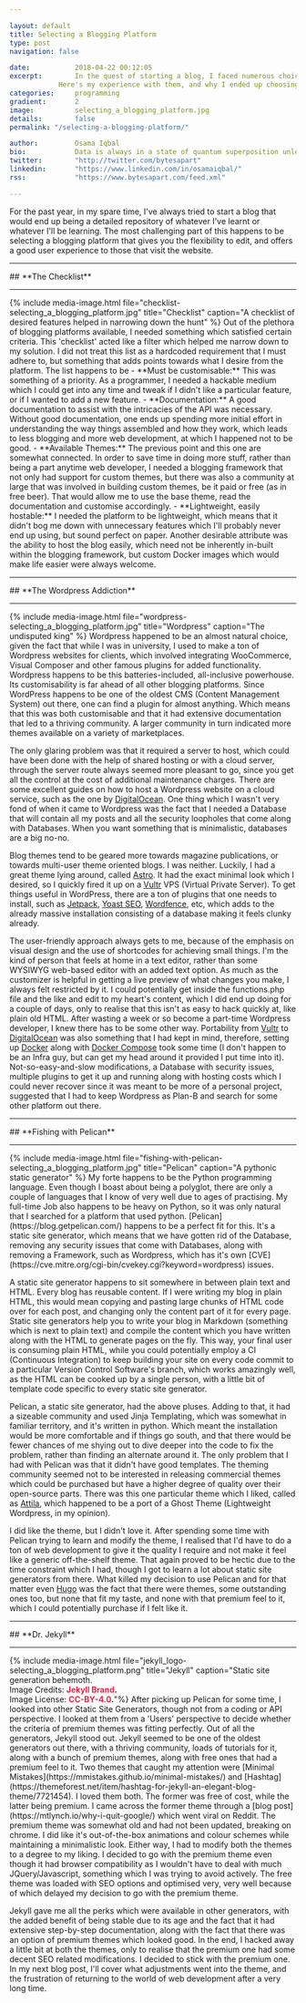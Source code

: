 ```yaml
---

layout: default
title: Selecting a Blogging Platform
type: post
navigation: false

date:   		2018-04-22 00:12:05
excerpt: 		In the quest of starting a blog, I faced numerous choices of blogging platforms.
            Here's my experience with them, and why I ended up choosing what I chose.
categories:		programming
gradient: 		2
image: 			selecting_a_blogging_platform.jpg
details:		false
permalink: "/selecting-a-blogging-platform/"

author: 		Osama Iqbal
bio: 			Data is always in a state of quantum superposition unless observed upon by visualisations.
twitter: 		"http://twitter.com/bytesapart"
linkedin: 		"https://www.linkedin.com/in/osamaiqbal/"
rss: 			"https://www.bytesapart.com/feed.xml"

---
```


For the past year, in my spare time, I've always tried to start a blog that would end up being a detailed repository of whatever
I've learnt or whatever I'll be learning. The most challenging part of this happens to be selecting a blogging platform that gives
you the flexibility to edit, and offers a good user experience to those that visit the website.  

<hr>
## **The Checklist**
<hr>
{% include media-image.html file="checklist-selecting_a_blogging_platform.jpg" title="Checklist" caption="A checklist of desired features helped in narrowing down the hunt" %}
Out of the plethora of blogging platforms available, I needed something which satisfied certain criteria. This 'checklist' acted like
a filter which helped me narrow down to my solution. I did not treat this list as a hardcoded requirement that I must adhere to, but
something that adds points towards what I desire from the platform. The list happens to be
- **Must be customisable:** This was something of a priority. As a programmer, I needed a hackable medium which I could get into any time and tweak
if I didn't like a particular feature, or if I wanted to add a new feature.
- **Documentation:** A good documentation to assist with the intricacies of the API was necessary. Without good documentation, one ends up spending
more initial effort in understanding the way things assembled and how they work, which leads to less blogging and more web development, at which I
happened not to be good.
- **Available Themes:** The previous point and this one are somewhat connected. In order to save time in doing more stuff, rather than being a part anytime
web developer, I needed a blogging framework that not only had support for custom themes, but there was also a community at large that was involved in building
custom themes, be it paid or free (as in free beer). That would allow me to use the base theme, read the documentation and customise accordingly.
- **Lightweight, easily hostable:** I needed the platform to be lightweight, which means that it didn't bog me down with unnecessary features which I'll probably
never end up using, but sound perfect on paper. Another desirable attribute was the ability to host the blog easily, which need not be inherently in-built within
the blogging framework, but custom Docker images which would make life easier were always welcome.

<hr>
## **The Wordpress Addiction**
<hr>
{% include media-image.html file="wordpress-selecting_a_blogging_platform.jpg" title="Wordpress" caption="The undisputed king" %}
Wordpress happened to be an almost natural choice, given the fact that while I was in university, I used to make a ton of
Wordpress websites for clients, which involved integrating WooCommerce, Visual Composer and other famous plugins for added functionality.
Wordpress happens to be this batteries-included, all-inclusive powerhouse. Its customisability is far ahead of all other blogging platforms.
Since WordPress happens to be one of the oldest CMS (Content Management System) out there, one can find a plugin for almost anything.
Which means that this was both customisable and that it had extensive documentation that led to a thriving community. A larger community in turn
indicated more themes available on a variety of marketplaces.

The only glaring problem was that it required a server to host, which could have been done with the help of shared hosting or with a cloud server, through
the server route always seemed more pleasant to go, since you get all the control at the cost of additional maintenance charges. There are some excellent guides
on how to host a Wordpress website on a cloud service, such as the one by [DigitalOcean](https://www.digitalocean.com/community/tutorials/how-to-install-wordpress-with-lamp-on-ubuntu-16-04).
One thing which I wasn't very fond of when it came to Wordpress was the fact that I needed a Database that will contain all my posts and all the security loopholes that come along with Databases. When you want something that is minimalistic, databases are a big no-no.

Blog themes tend to be geared more towards magazine publications, or towards multi-user theme oriented blogs. I was neither. Luckily, I had a great theme lying around,
called [Astro](https://themeforest.net/item/astro-responsive-wordpress-blog-theme/7128412). It had the exact minimal look which I desired, so I quickly fired it up on
a [Vultr](https://www.vultr.com/)  VPS (Virtual Private Server). To get things useful in WordPress, there are a ton of plugins that one needs to install, such as [Jetpack](https://jetpack.com/), [Yoast SEO](https://yoast.com/wordpress/plugins/seo/), [Wordfence](https://wordpress.org/plugins/wordfence/), etc, which adds to the already massive installation consisting of a
database making it feels clunky already.

The user-friendly approach always gets to me, because of the emphasis on visual design and the use of shortcodes for achieving small things. I'm the kind of person
that feels at home in a text editor, rather than some WYSIWYG web-based editor with an added text option. As much as the customizer is helpful in getting a live
preview of what changes you make, I always felt restricted by it. I could potentially get inside the functions.php file and the like and edit to my heart's content,
which I did end up doing for a couple of days, only to realise that this isn't as easy to hack quickly at, like plain old HTML. After wasting a week or so become a part-time
Wordpress developer, I knew there has to be some other way. Portability from [Vultr](https://www.vultr.com/) to [DigitalOcean](https://www.digitalocean.com/) was also something
that I had kept in mind, therefore, setting up [Docker](https://www.docker.com/) along with [Docker Compose](https://docs.docker.com/compose/) took some time (I don't happen to be an Infra guy, but can get my head around it provided I put time into it). Not-so-easy-and-slow modifications, a Database with security issues, multiple plugins to get it up and running along with
hosting costs which I could never recover since it was meant to be more of a personal project, suggested that I had to keep Wordpress as Plan-B and search for some other platform out there.

<hr>
## **Fishing with Pelican**
<hr>
{% include media-image.html file="fishing-with-pelican-selecting_a_blogging_platform.jpg" title="Pelican" caption="A pythonic static generator" %}
My forte happens to be the Python programming language. Even though I boast about being a polyglot, there are only a couple of languages that I know
of very well due to ages of practising. My full-time Job also happens to be heavy on Python, so it was only natural that I searched for a platform
that used python. [Pelican](https://blog.getpelican.com/) happens to be a perfect fit for this. It's a static site generator, which means that
we have gotten rid of the Database, removing any security issues that come with Databases, along with removing a Framework, such as Wordpress, which
has it's own [CVE](https://cve.mitre.org/cgi-bin/cvekey.cgi?keyword=wordpress) issues.

A static site generator happens to sit somewhere in between plain text and HTML. Every blog has reusable content. If I were writing my blog in plain
HTML, this would mean copying and pasting large chunks of HTML code over for each post, and changing only the content part of it for every page.
Static site generators help you to write your blog in Markdown (something which is next to plain text) and compile the content which you have
written along with the HTML to generate pages on the fly. This way, your final user is consuming plain HTML, while you could potentially employ a
CI (Continuous Integration) to keep building your site on every code commit to a particular Version Control Software's branch, which works amazingly well,
as the HTML can be cooked up by a single person, with a little bit of template code specific to every static site generator.

Pelican, a static site generator, had the above pluses. Adding to that, it had a sizeable community and used Jinja Templating, which was somewhat
in familiar territory, and it's written in python. Which meant the installation would be more comfortable and if things go south, and that there would be fewer chances of
me shying out to dive deeper into the code to fix the problem, rather than finding an alternate around it. The only problem that I had with Pelican was
that it didn't have good templates. The theming community seemed not to be interested in releasing commercial themes which could be purchased but have
a higher degree of quality over their open-source parts. There was this one particular theme which I liked, called as [Attila](https://github.com/arulrajnet/attila/),
which happened to be a port of a Ghost Theme (Lightweight Wordpress, in my opinion).

I did like the theme, but I didn't love it. After spending some time with Pelican trying to learn and modify the theme, I realised that I'd have to do a ton
of web development to give it the quality I require and not make it feel like a generic off-the-shelf theme. That again proved to be hectic due to the time constraint which I had, though I got to learn a lot about static site generators from there. What killed my decision to use Pelican and for that matter
even [Hugo](https://gohugo.io/) was the fact that there were themes, some outstanding ones too, but none that fit my taste, and none with that premium feel to it, which I
could potentially purchase if I felt like it.

<hr>
## **Dr. Jekyll**
<hr>
{% include media-image.html file="jekyll_logo-selecting_a_blogging_platform.png" title="Jekyll" caption="Static site generation behemoth.<br />Image Credits: <strong><a href='https://github.com/jekyll/brand' style='color: #eb2344;text-decoration: none;'>Jekyll Brand</a>.</strong><br /> Image License: <strong><a href='https://github.com/jekyll/brand/blob/master/LICENSE' style='color: #eb2344;text-decoration: none;'>CC-BY-4.0</a>.</strong>"%}
After picking up Pelican for some time, I looked into other Static Site Generators, though not from a coding or API perspective. I looked at them from a 'Users' perspective to decide whether
the criteria of premium themes was fitting perfectly. Out of all the generators, Jekyll stood out. Jekyll seemed to be one of the oldest generators out there, with a thriving
community, loads of tutorials for it, along with a bunch of premium themes, along with free ones that had a premium feel to it. Two themes that caught my attention were
[Minimal Mistakes](https://mmistakes.github.io/minimal-mistakes/) and [Hashtag](https://themeforest.net/item/hashtag-for-jekyll-an-elegant-blog-theme/7721454). I loved them both. The former was free of cost, while the latter being premium. I came across the former theme through a [blog post](https://mtlynch.io/why-i-quit-google/) which went viral on Reddit.
The premium theme was somewhat old and had not been updated, breaking on chrome. I did like it's out-of-the-box animations and colour schemes while maintaining a minimalistic look.
Either way, I had to modify both the themes to a degree to my liking. I decided to go with the premium theme even though it had browser compatibility as I wouldn't have to deal
with much JQuery/Javascript, something which I was trying to avoid actively. The free theme was loaded with SEO options and optimised very, very well because of which delayed my decision to go with the premium theme.

Jekyll gave me all the perks which were available in other generators, with the added benefit of being stable due to its age and the fact that it had extensive step-by-step documentation, along with the fact that there was an option of premium themes which looked good. In the end, I hacked away a little bit at both the themes, only to realise that the premium one had some decent SEO related modifications. I decided to stick with the premium one. In my next blog post, I'll cover what adjustments went into the theme, and the frustration of returning to the world of web development after a very long time.
